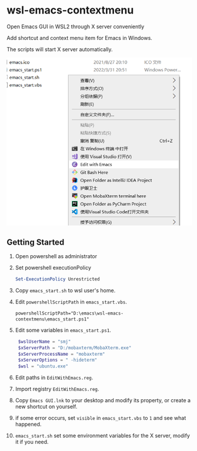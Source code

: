# wsl-emacs-contextmenu

Open Emacs GUI in WSL2 through X server conveniently

Add shortcut and context menu item for Emacs in Windows.

The scripts will start X server automatically.

![screenshot](./screenshot.png)

## Getting Started

1. Open powershell as administrator
2. Set powershell executionPolicy

   ```powershell
   Set-ExecutionPolicy Unrestricted
   ```

3. Copy `emacs_start.sh` to wsl user's home.
4. Edit `powershellScriptPath` in `emacs_start.vbs`.

    ```vbs
    powershellScriptPath="D:\emacs\wsl-emacs-contextmenu\emacs_start.ps1"
    ```

5. Edit some variables in `emacs_start.ps1`.

   ```powershell
    $wslUserName = "smj"
    $xServerPath = "D:/mobaxterm/MobaXterm.exe"
    $xServerProcessName = "mobaxterm"
    $xServerOptions = " -hideterm"
    $wsl = "ubuntu.exe"
   ```

6. Edit paths in `EditWithEmacs.reg`.
7. Import registry `EditWithEmacs.reg`.
8. Copy `Emacs GUI.lnk` to your desktop and modify its property, or create a new shortcut on yourself.
9. if some error occurs, set `visible` in `emacs_start.vbs` to `1` and see what happened.
10. `emacs_start.sh` set some environment variables for the X server,  modify it if you need.
